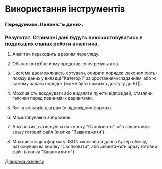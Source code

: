 # Використання інструментів

### Передумови. Наявність даних.

### Результат. Отримані дані будуть використовуватись в подальших етапах роботи аналітика.

1. Аналітик переходить в режим перегляду.

2. Обирає потрібне йому представлення результатів.

3. Система дає можливість сотувати, обирати порядок (закономірніть) показу даних у вкладці "Категорії" за зростанням/спаданням, або ж самому задати порядок (може бути помилка доступу до БД).

4. Можливість поєднувати або видаляти пункти відповідей, ставлячи галочки перед певними їх варіантами.

5. Зміна кольорів діаграм (у відповідних формах).

6. Масштабування зображень.

7. Аналалітик, натиснувши на кнопку "Скопіювати", або завантажує зразу готовий файл (кнопка "Завантажити").

8. Можливість для формату JSON скопіювати дані в буфер обміну, натиснувши на кнопку "Скопіювати", або завантажити зразу готовий файл (кнопка "Завантажити").

[Діанрама юзкейсу](https://github.com/ip-85/System-Dynamics/blob/master/Doc/UMLDiagrams/scenarios/analyst/Diagrams/UC2%20-%20Analysis%20Tools.md)
